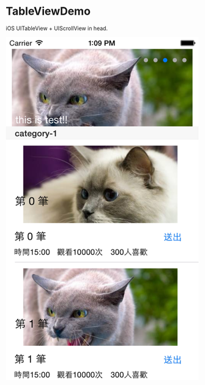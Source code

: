 TableViewDemo
=============

iOS UITableView + UIScrollView in head.

![Demo](https://raw.githubusercontent.com/wwwins/TableViewDemo/TableViewWithScrollViewInHead/screenshots/Demo.png)
